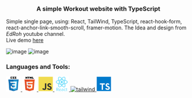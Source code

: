 <h3 align="center">A simple Workout website with TypeScript</h3>

<p align="left">
    Simple single page, using: React, TailWind, TypeScript, react-hook-form, react-anchor-link-smooth-scroll, framer-motion.
    The Idea and design from <i>EdRoh</i> youtube channel.<br/> Live demo <a href="workout-with-typescript.netlify.app" target="_blank">here</a>

![image](https://user-images.githubusercontent.com/82774076/224006808-52b541c5-31e2-4512-a01c-cb2ad53ad8e7.png)
![image](https://user-images.githubusercontent.com/82774076/224006933-f5fae6d9-5646-4a8f-bd29-837bc232914a.png)


<h3 align="left">Languages and Tools:</h3>
<p align="left"> <a href="https://www.w3schools.com/css/" target="_blank" rel="noreferrer"> <img src="https://raw.githubusercontent.com/devicons/devicon/master/icons/css3/css3-original-wordmark.svg" alt="css3" width="40" height="40"/> </a> <a href="https://www.w3.org/html/" target="_blank" rel="noreferrer"> <img src="https://raw.githubusercontent.com/devicons/devicon/master/icons/html5/html5-original-wordmark.svg" alt="html5" width="40" height="40"/> </a> <a href="https://developer.mozilla.org/en-US/docs/Web/JavaScript" target="_blank" rel="noreferrer"> <img src="https://raw.githubusercontent.com/devicons/devicon/master/icons/javascript/javascript-original.svg" alt="javascript" width="40" height="40"/> </a> <a href="https://reactjs.org/" target="_blank" rel="noreferrer"> <img src="https://raw.githubusercontent.com/devicons/devicon/master/icons/react/react-original-wordmark.svg" alt="react" width="40" height="40"/> </a> <a href="https://tailwindcss.com/" target="_blank" rel="noreferrer"> <img src="https://www.vectorlogo.zone/logos/tailwindcss/tailwindcss-icon.svg" alt="tailwind" width="40" height="40"/> </a> <a href="https://www.typescriptlang.org/" target="_blank" rel="noreferrer"> <img src="https://raw.githubusercontent.com/devicons/devicon/master/icons/typescript/typescript-original.svg" alt="typescript" width="40" height="40"/> </a> </p>
